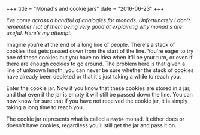 +++
title = "Monad's and cookie jars"
date = "2016-06-23"
+++

_I've come across a handful of analogies for monads. Unfortunately I don't
remember I lot of them being very good at explaining why monad's are
useful. Here's my attempt._

Imagine you're at the end of a long line of people. There's a stack of cookies
that gets passed down from the start of the line. You're eager to try one of
these cookies but you have no idea when it'll be your turn, or even if there are
enough cookies to go around. The problem here is that given a line of unknown
length, you can never be sure whether the stack of cookies have already been
depleted or that it's just taking a while to reach you.

Enter the cookie jar. Now if you know that these cookies are stored in a jar,
and that even if the jar is empty it will still be passed down the line. You can
now know for sure that if you have not received the cookie jar, it is simply
taking a long time to reach you.

The cookie jar represents what is called a `Maybe` monad. It either does or
doesn't have cookies, regardless you'll still get the jar and pass it on.

